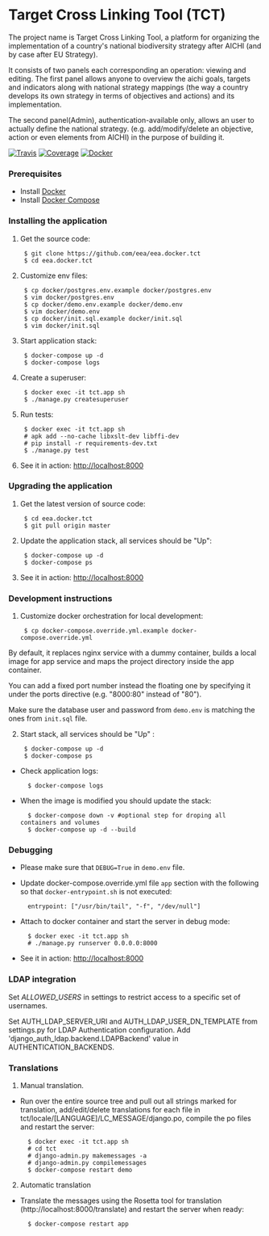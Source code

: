 Target Cross Linking Tool (TCT)
===============================

The project name is Target Cross Linking Tool, a platform for organizing the implementation of a country's national biodiversity strategy after AICHI (and by case after EU Strategy).

It consists of two panels each corresponding an operation: viewing and editing.
The first panel allows anyone to overview the aichi goals, targets and
indicators along with national strategy mappings (the way a country develops its own strategy in terms of objectives and actions) and its implementation.

The second panel(Admin), authentication-available only, allows an user to actually define the national strategy. (e.g. add/modify/delete an objective, action or even elements from AICHI) in the purpose of building it.

[![Travis](https://travis-ci.org/eea/eea.docker.tct.svg?branch=master)](https://travis-ci.org/eea/eea.docker.tct)
[![Coverage](https://coveralls.io/repos/github/eea/eea.docker.tct/badge.svg?branch=master)](https://coveralls.io/github/eea/eea.docker.tct?branch=master)
[![Docker]( https://dockerbuildbadges.quelltext.eu/status.svg?organization=eeacms&repository=tct-biodiversity)](https://hub.docker.com/r/eeacms/tct-biodiversity/builds)


### Prerequisites

* Install [Docker](https://docs.docker.com/engine/installation/)
* Install [Docker Compose](https://docs.docker.com/compose/install/)

### Installing the application

1. Get the source code:

        $ git clone https://github.com/eea/eea.docker.tct
        $ cd eea.docker.tct

2. Customize env files:

        $ cp docker/postgres.env.example docker/postgres.env
        $ vim docker/postgres.env
        $ cp docker/demo.env.example docker/demo.env
        $ vim docker/demo.env
        $ cp docker/init.sql.example docker/init.sql
        $ vim docker/init.sql

3. Start application stack:

        $ docker-compose up -d
        $ docker-compose logs

4. Create a superuser:

        $ docker exec -it tct.app sh
        $ ./manage.py createsuperuser

5. Run tests:

        $ docker exec -it tct.app sh
        # apk add --no-cache libxslt-dev libffi-dev
        # pip install -r requirements-dev.txt
        $ ./manage.py test

6. See it in action: [http://localhost:8000](http://localhost:8000)

### Upgrading the application

1. Get the latest version of source code:

        $ cd eea.docker.tct
        $ git pull origin master

2. Update the application stack, all services should be "Up":

        $ docker-compose up -d
        $ docker-compose ps

3. See it in action: [http://localhost:8000](http://localhost:8000)

### Development instructions

1. Customize docker orchestration for local development:

        $ cp docker-compose.override.yml.example docker-compose.override.yml

By default, it replaces nginx service with a dummy container, builds a local image for app service and maps the project directory inside the app container. 

You can add a fixed port number instead the floating one by specifying it under the ports directive (e.g. "8000:80" instead of "80").

Make sure the database user and password from `demo.env` is matching the ones from `init.sql` file. 

2. Start stack, all services should be "Up" :

        $ docker-compose up -d
        $ docker-compose ps

* Check application logs:

        $ docker-compose logs

* When the image is modified you should update the stack:

        $ docker-compose down -v #optional step for droping all containers and volumes
        $ docker-compose up -d --build

### Debugging

* Please make sure that `DEBUG=True` in `demo.env` file.

* Update docker-compose.override.yml file `app` section with the following so that `docker-entrypoint.sh`
is not executed:

        entrypoint: ["/usr/bin/tail", "-f", "/dev/null"]

* Attach to docker container and start the server in debug mode:

        $ docker exec -it tct.app sh
        # ./manage.py runserver 0.0.0.0:8000

* See it in action: [http://localhost:8000](http://localhost:8000)

### LDAP integration

Set *ALLOWED_USERS* in settings to restrict access to a specific set of usernames.

Set AUTH_LDAP_SERVER_URI and AUTH_LDAP_USER_DN_TEMPLATE from settings.py for LDAP
Authentication configuration. Add 'django_auth_ldap.backend.LDAPBackend' value in 
AUTHENTICATION_BACKENDS.


### Translations

1. Manual translation.

* Run over the entire source tree and pull out all strings marked for translation,
add/edit/delete translations for each file in tct/locale/[LANGUAGE]/LC_MESSAGE/django.po,
compile the po files and restart the server:

        $ docker exec -it tct.app sh
        # cd tct
        # django-admin.py makemessages -a
        # django-admin.py compilemessages
        $ docker-compose restart demo

2. Automatic translation

* Translate the messages using the Rosetta tool for translation
(http://localhost:8000/translate) and restart the server when ready:

        $ docker-compose restart app
